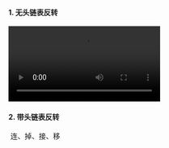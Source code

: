 #### 1. 无头链表反转

![无头(虚结点)链表反转](https://vdn6.vzuu.com/SD/cc3364bc-23bf-11eb-8c9f-eed74461d6e1.mp4?pkey=AAWdDX5OEPbvpdRu_1ZiwapBzJrF9Q9aFov3dF9dISgS21bAtmFynJnP_TGguIIgiKeMX8TOU6sdBCsuCCV8yT46&c=avc.0.0&f=mp4&pu=078babd7&bu=078babd7&expiration=1689565106&v=ks6)

#### 2. 带头链表反转

​	连、掉、接、移